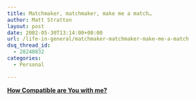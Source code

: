```yaml
---
title: Matchmaker, matchmaker, make me a match…
author: Matt Stratton
layout: post
date: 2002-05-30T13:14:00+00:00
url: /life-in-general/matchmaker-matchmaker-make-me-a-match
dsq_thread_id:
  - 28240832
categories:
  - Personal

---
```

**[How Compatible are You with me?][1]**

 [1]: https://sminds.com/cgi-bin/match.pl?compare=matt%40gravytrainfilms.com